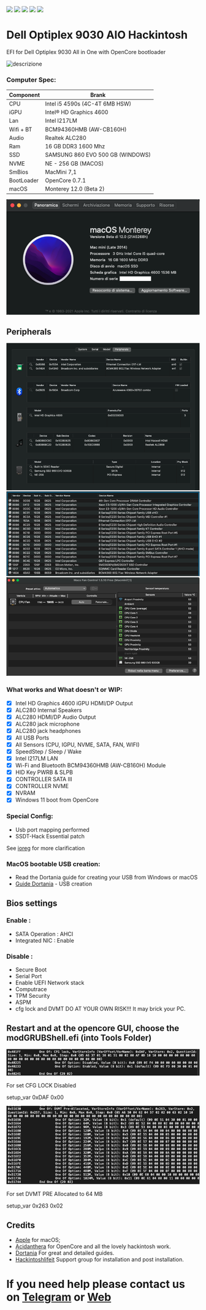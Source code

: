 [![](https://img.shields.io/badge/Gitter%20HL%20Community-Chat-informational?style=flat&logo=gitter&logoColor=white&color=ed1965)](https://gitter.im/Hackintosh-Life-IT/community)
[![](https://img.shields.io/badge/EFI-Release-informational?style=flat&logo=apple&logoColor=white&color=9debeb)](https://github.com/Lorys89/DELL_OPTIPLEX_9030_AIO/releases)
[![](https://img.shields.io/badge/Telegram-HackintoshLifeIT-informational?style=flat&logo=telegram&logoColor=white&color=5fb659)](https://t.me/HackintoshLife_it)
[![](https://img.shields.io/badge/Facebook-HackintoshLifeIT-informational?style=flat&logo=facebook&logoColor=white&color=3a4dc9)](https://www.facebook.com/hackintoshlife/)
[![](https://img.shields.io/badge/Instagram-HackintoshLifeIT-informational?style=flat&logo=instagram&logoColor=white&color=8a178a)](https://www.instagram.com/hackintoshlife.it_official/)
# Dell Optiplex 9030 AIO Hackintosh
EFI for Dell Optiplex 9030 All in One with OpenCore bootloader

![descrizione](./Screenshot/pc.jpg)

### Computer Spec:

| Component        | Brank                              |
| ---------------- | ---------------------------------- |
| CPU              | Intel i5 4590s (4C-4T 6MB HSW)     |
| iGPU             | Intel® HD Graphics 4600            |
| Lan              | Intel I217LM                       |
| Wifi + BT        | BCM94360HMB (AW-CB160H)            |
| Audio            | Realtek ALC280                     |
| Ram              | 16 GB DDR3 1600 Mhz                |
| SSD              | SAMSUNG 860 EVO 500 GB (WINDOWS)   |
| NVME             | NE - 256 GB (MACOS)                |
| SmBios           | MacMini 7,1                        |
| BootLoader       | OpenCore 0.7.1                     |
| macOS            | Monterey 12.0 (Beta 2)             |


![infomac](./Screenshot/infomac.png)

## Peripherals

![infohack](./Screenshot/periph.png)
![infodp2](./Screenshot/infopci.png)
![fan&temp](./Screenshot/fan&tempcontrol.png)


### What works and What doesn't or WIP:

- [x] Intel HD Graphics 4600 iGPU HDMI/DP Output
- [x] ALC280 Internal Speakers
- [x] ALC280 HDMI/DP Audio Output
- [x] ALC280 jack microphone
- [x] ALC280 jack headphones
- [x] All USB Ports 
- [x] All Sensors (CPU, IGPU, NVME, SATA, FAN, WIFI)
- [x] SpeedStep / Sleep / Wake
- [x] Intel I217LM LAN
- [x] Wi-Fi and Bluetooth BCM94360HMB (AW-CB160H) Module
- [x] HID Key PWRB & SLPB 
- [x] CONTROLLER SATA III
- [x] CONTROLLER NVME
- [x] NVRAM
- [x] Windows 11 boot from OpenCore

### Special Config:

- Usb port mapping performed
- SSDT-Hack Essential patch

See [ioreg](./ioregmac.ioreg) for more clarification

### MacOS bootable USB creation:
- Read the Dortania guide for creating your USB from Windows or macOS
- [Guide Dortania](https://dortania.github.io/OpenCore-Install-Guide/installer-guide/) - USB creation


## Bios settings
### Enable :
* SATA Operation : AHCI
* Integrated NIC : Enable

### Disable : 
* Secure Boot
* Serial Port
* Enable UEFI Network stack
* Computrace
* TPM Security
* ASPM
* cfg lock and DVMT DO AT YOUR OWN RISK!!! It may brick your PC.


## Restart and at the opencore GUI, choose the modGRUBShell.efi (into Tools Folder)

![CFG-LOCK](./Screenshot/CFG-LOCK.png)

For set CFG LOCK Disabled

setup_var 0xDAF 0x00

![DMT-PRE](./Screenshot/DVMT-PRE.png)

For set DVMT PRE Allocated to 64 MB

setup_var 0x263 0x02


## Credits

- [Apple](https://apple.com) for macOS;
- [Acidanthera](https://github.com/acidanthera) for OpenCore and all the lovely hackintosh work.
- [Dortania](https://dortania.github.io/OpenCore-Install-Guide/config-laptop.plist/icelake.html) For great and detailed guides.
- [Hackintoshlifeit](https://github.com/Hackintoshlifeit) Support group for installation and post installation.

# If you need help please contact us on [Telegram](https://t.me/HackintoshLife_it) or [Web](https://www.hackintoshlife.it/)
